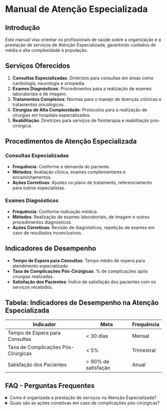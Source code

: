 
# Manual de Atenção Especializada

## Introdução
Este manual visa orientar os profissionais de saúde sobre a organização e a prestação de serviços de Atenção Especializada, garantindo cuidados de média e alta complexidade à população.

## Serviços Oferecidos
1. **Consultas Especializadas**: Diretrizes para consultas em áreas como cardiologia, neurologia e ortopedia.
2. **Exames Diagnósticos**: Procedimentos para a realização de exames laboratoriais e de imagem.
3. **Tratamentos Complexos**: Normas para o manejo de doenças crônicas e tratamentos oncológicos.
4. **Cirurgias de Alta Complexidade**: Protocolos para a realização de cirurgias em hospitais especializados.
5. **Reabilitação**: Diretrizes para serviços de fisioterapia e reabilitação pós-cirúrgica.

## Procedimentos de Atenção Especializada
### Consultas Especializadas
- **Frequência**: Conforme a demanda do paciente.
- **Métodos**: Avaliação clínica, exames complementares e encaminhamentos.
- **Ações Corretivas**: Ajustes no plano de tratamento, referenciamento para outros especialistas.

### Exames Diagnósticos
- **Frequência**: Conforme indicação médica.
- **Métodos**: Realização de exames laboratoriais, de imagem e outros procedimentos diagnósticos.
- **Ações Corretivas**: Revisão de diagnósticos, repetição de exames em caso de resultados inconclusivos.

## Indicadores de Desempenho
- **Tempo de Espera para Consultas**: Tempo médio de espera para atendimento especializado.
- **Taxa de Complicações Pós-Cirúrgicas**: % de complicações após cirurgias realizadas.
- **Satisfação dos Pacientes**: Índice de satisfação dos pacientes com os serviços recebidos.

## Tabela: Indicadores de Desempenho na Atenção Especializada
| Indicador                          | Meta                                  | Frequência |
|------------------------------------|---------------------------------------|------------|
| Tempo de Espera para Consultas      | < 30 dias                             | Mensal     |
| Taxa de Complicações Pós-Cirúrgicas | < 5%                                  | Trimestral |
| Satisfação dos Pacientes            | > 90% de satisfação                   | Anual      |

## FAQ - Perguntas Frequentes

<details>
<summary>Como é organizada a prestação de serviços na Atenção Especializada?</summary>
Os serviços de Atenção Especializada são organizados para oferecer cuidados de média e alta complexidade, incluindo consultas, exames diagnósticos e cirurgias, de acordo com a demanda do paciente.
</details>

<details>
<summary>Quais são as ações corretivas em caso de complicações pós-cirúrgicas?</summary>
Ações corretivas incluem a revisão do plano de tratamento, monitoramento intensivo do paciente e, se necessário, intervenções adicionais.
</details>
    
